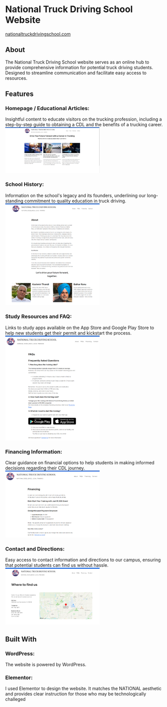 # National Truck Driving School Website
<a href="https://nationaltruckdrivingschool.com"> nationaltruckdrivingschool.com</a>

## About
The National Truck Driving School website serves as an online hub to provide comprehensive information for potential truck driving students. \
Designed to streamline communication and facilitate easy access to resources. 

## Features
### Homepage / Educational Articles: 
Insightful content to educate visitors on the trucking profession, including a step-by-step guide to obtaining a CDL and the benefits of a trucking career. \
<img src="website_images/homepage.png" width="300"/>

### School History: 
Information on the school's legacy and its founders, underlining our long-standing commitment to quality education in truck driving. \
<img src="website_images/about.png" width="300"/> 

### Study Resources and FAQ: 
Links to study apps available on the App Store and Google Play Store to help new students get their permit and kickstart the process. \
<img src="website_images/faq.png" width="300"/> 

### Financing Information: 
Clear guidance on financial options to help students in making informed decisions regarding their CDL journey. \
<img src="website_images/financing.png" width="300"/> 

### Contact and Directions: 
Easy access to contact information and directions to our campus, ensuring that potential students can find us without hassle. \
<img src="website_images/contact.png" width="300"/> 



## Built With
### WordPress: 
The website is powered by WordPress.
### Elementor: 
I used Elementor to design the website. It matches the NATIONAL aesthetic and provides clear instruction for those who may be technologically challeged
